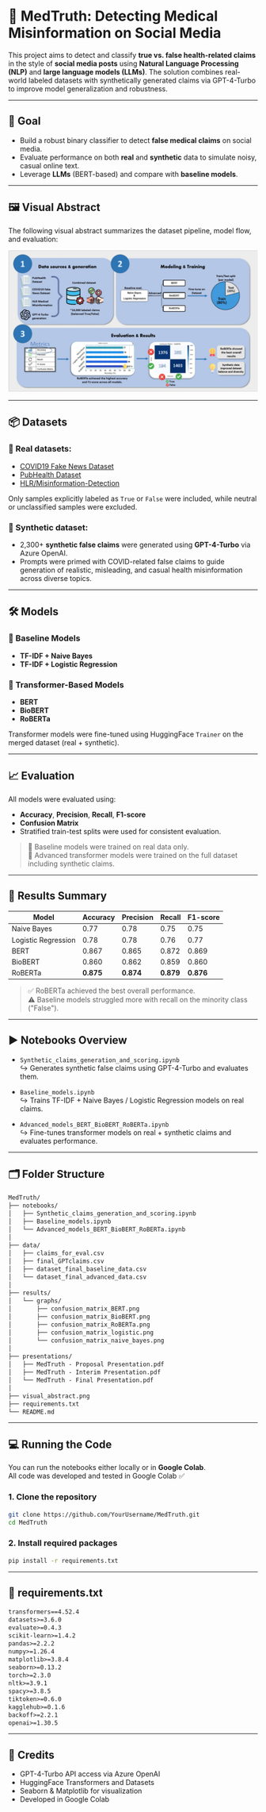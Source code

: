 # 🧬 MedTruth: Detecting Medical Misinformation on Social Media

This project aims to detect and classify **true vs. false health-related claims** in the style of **social media posts** using **Natural Language Processing (NLP)** and **large language models (LLMs)**. The solution combines real-world labeled datasets with synthetically generated claims via GPT-4-Turbo to improve model generalization and robustness.

---

## 🎯 Goal

- Build a robust binary classifier to detect **false medical claims** on social media.
- Evaluate performance on both **real** and **synthetic** data to simulate noisy, casual online text.
- Leverage **LLMs** (BERT-based) and compare with **baseline models**.

---

## 🖼️ Visual Abstract

The following visual abstract summarizes the dataset pipeline, model flow, and evaluation:

![Visual Abstract](visual_abstract.png)

---

## 📦 Datasets

### 🧪 Real datasets:
- [COVID19 Fake News Dataset](https://www.kaggle.com/datasets/elvinagammed/covid19-fake-news-dataset-nlp)
- [PubHealth Dataset](https://www.kaggle.com/datasets/ersindemirel/pubhealthdataset)
- [HLR/Misinformation-Detection](https://github.com/HLR/Misinformation-Detection)

Only samples explicitly labeled as `True` or `False` were included, while neutral or unclassified samples were excluded.

### 🧠 Synthetic dataset:
- 2,300+ **synthetic false claims** were generated using **GPT-4-Turbo** via Azure OpenAI.
- Prompts were primed with COVID-related false claims to guide generation of realistic, misleading, and casual health misinformation across diverse topics.

---

## 🛠️ Models

### 🔹 Baseline Models
- **TF-IDF + Naive Bayes**
- **TF-IDF + Logistic Regression**

### 🔹 Transformer-Based Models
- **BERT**
- **BioBERT**
- **RoBERTa**

Transformer models were fine-tuned using HuggingFace `Trainer` on the merged dataset (real + synthetic).

---

## 📈 Evaluation

All models were evaluated using:

- **Accuracy**, **Precision**, **Recall**, **F1-score**
- **Confusion Matrix**
- Stratified train-test splits were used for consistent evaluation.

> 🔸 Baseline models were trained on real data only.  
> 🔹 Advanced transformer models were trained on the full dataset including synthetic claims.

---

## 🧪 Results Summary

| Model               | Accuracy | Precision | Recall | F1-score |
|---------------------|----------|-----------|--------|----------|
| Naive Bayes         | 0.77     | 0.78      | 0.75   | 0.75     |
| Logistic Regression | 0.78     | 0.78      | 0.76   | 0.77     |
| BERT                | 0.867    | 0.865     | 0.872  | 0.869    |
| BioBERT             | 0.860    | 0.862     | 0.859  | 0.860    |
| RoBERTa             | **0.875**| **0.874** | **0.879** | **0.876** |

> ✅ RoBERTa achieved the best overall performance.  
> ⚠️ Baseline models struggled more with recall on the minority class ("False").

---

## ▶️ Notebooks Overview

- `Synthetic_claims_generation_and_scoring.ipynb`  
  ↪ Generates synthetic false claims using GPT-4-Turbo and evaluates them.

- `Baseline_models.ipynb`  
  ↪ Trains TF-IDF + Naive Bayes / Logistic Regression models on real claims.

- `Advanced_models_BERT_BioBERT_RoBERTa.ipynb`  
  ↪ Fine-tunes transformer models on real + synthetic claims and evaluates performance.

---

## 🗂️ Folder Structure

```
MedTruth/
├── notebooks/
│   ├── Synthetic_claims_generation_and_scoring.ipynb
│   ├── Baseline_models.ipynb
│   └── Advanced_models_BERT_BioBERT_RoBERTa.ipynb
│
├── data/
│   ├── claims_for_eval.csv
│   ├── final_GPTclaims.csv
│   ├── dataset_final_baseline_data.csv
│   └── dataset_final_advanced_data.csv
│
├── results/
│   └── graphs/
│       ├── confusion_matrix_BERT.png
│       ├── confusion_matrix_BioBERT.png
│       ├── confusion_matrix_RoBERTa.png
│       ├── confusion_matrix_logistic.png
│       └── confusion_matrix_naive_bayes.png
│
├── presentations/
│   ├── MedTruth - Proposal Presentation.pdf
│   ├── MedTruth - Interim Presentation.pdf
│   └── MedTruth - Final Presentation.pdf
│
├── visual_abstract.png
├── requirements.txt
└── README.md
```

---

## 💻 Running the Code

You can run the notebooks either locally or in **Google Colab**.  
All code was developed and tested in Google Colab ✅

### 1. Clone the repository

```bash
git clone https://github.com/YourUsername/MedTruth.git
cd MedTruth
```

### 2. Install required packages

```bash
pip install -r requirements.txt
```

---

## 🧾 requirements.txt

```
transformers==4.52.4
datasets>=3.6.0
evaluate>=0.4.3
scikit-learn>=1.4.2
pandas>=2.2.2
numpy>=1.26.4
matplotlib>=3.8.4
seaborn>=0.13.2
torch>=2.3.0
nltk>=3.9.1
spacy>=3.8.5
tiktoken>=0.6.0
kagglehub>=0.1.6
backoff>=2.2.1
openai>=1.30.5
```

---

## 🤝 Credits

- GPT-4-Turbo API access via Azure OpenAI  
- HuggingFace Transformers and Datasets  
- Seaborn & Matplotlib for visualization  
- Developed in Google Colab  
